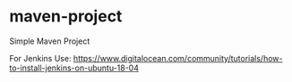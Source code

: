 # maven-project

Simple Maven Project

For Jenkins Use: https://www.digitalocean.com/community/tutorials/how-to-install-jenkins-on-ubuntu-18-04
